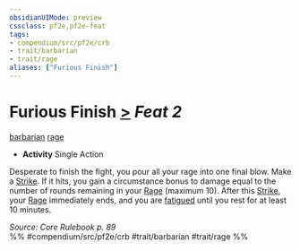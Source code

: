 ```yaml
---
obsidianUIMode: preview
cssclass: pf2e,pf2e-feat
tags:
- compendium/src/pf2e/crb
- trait/barbarian
- trait/rage
aliases: ["Furious Finish"]
---
```

# Furious Finish  [>](/rules/core-rulebook/chapter-9-playing-the-game.md#Actions "Single Action") *Feat 2*  
[barbarian](/rules/traits/barbarian.md)  [rage](/rules/traits/rage.md)  

- **Activity** Single Action

Desperate to finish the fight, you pour all your rage into one final blow. Make a [Strike](/rules/actions/strike.md). If it hits, you gain a circumstance bonus to damage equal to the number of rounds remaining in your [Rage](/rules/actions/rage.md) (maximum 10). After this [Strike](/rules/actions/strike.md), your [Rage](/rules/actions/rage.md) immediately ends, and you are [fatigued](/rules/conditions.md#Fatigued) until you rest for at least 10 minutes.

*Source: Core Rulebook p. 89*  
%% #compendium/src/pf2e/crb #trait/barbarian #trait/rage %%